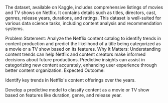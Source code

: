 The dataset, available on Kaggle, includes comprehensive listings of movies and TV shows on Netflix. It contains details such as titles, directors, cast, genres, release years, durations, and ratings. This dataset is well-suited for various data science tasks, including content analysis and recommendation systems.

Problem Statement:
Analyze the Netflix content catalog to identify trends in content production and predict the likelihood of a title being categorized as a movie or a TV show based on its features.​
Why It Matters:
Understanding content trends can help Netflix and content creators make informed decisions about future productions. Predictive insights can assist in categorizing new content accurately, enhancing user experience through better content organization.​
Expected Outcome:

Identify key trends in Netflix's content offerings over the years.

Develop a predictive model to classify content as a movie or TV show based on features like duration, genre, and release year.

